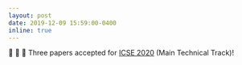 ```yaml
---
layout: post
date: 2019-12-09 15:59:00-0400
inline: true
---
```


:pushpin: :pushpin: :pushpin: Three papers accepted for [ICSE 2020](https://conf.researchr.org/home/icse-2020) (Main Technical Track)! <!-- :sparkles: :sparkles: :sparkles: -->
